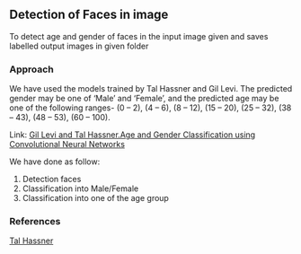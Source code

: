 ## Detection of Faces in image

To detect age and gender of faces in the input image given and saves labelled output images in given folder 

### Approach

 We have used the models trained by Tal Hassner and Gil Levi. The predicted gender may be one of ‘Male’ and ‘Female’, and the predicted age may be one of the following ranges- (0 – 2), (4 – 6), (8 – 12), (15 – 20), (25 – 32), (38 – 43), (48 – 53), (60 – 100).

Link: [Gil Levi and Tal Hassner.Age and Gender Classification using Convolutional Neural Networks](https://talhassner.github.io/home/projects/cnn_agegender/CVPR2015_CNN_AgeGenderEstimation.pdf)

We have done as follow:
1. Detection faces
2. Classification into Male/Female
3. Classification into one of the age group


### References

[Tal Hassner](https://talhassner.github.io/home/publication/2015_CVPR)
